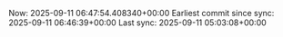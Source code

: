 Now: 2025-09-11 06:47:54.408340+00:00 Earliest commit since sync: 2025-09-11 06:46:39+00:00 Last sync: 2025-09-11 05:03:08+00:00
